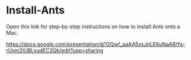 # Install-Ants

Open this link for step-by-step instructions on how to install Ants onto a Mac.

https://docs.google.com/presentation/d/12Qwf_aaAA5xsJnLE6uNaA6lYs-rUxm2IUBLyudEC3Qk/edit?usp=sharing
